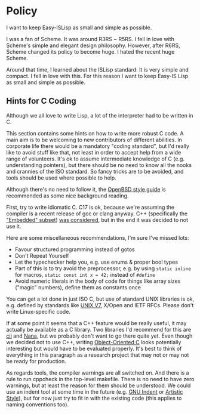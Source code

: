 # Policy 

I want to keep Easy-ISLisp as small and simple as possible.

I was a fan of Scheme. It was around R3RS ~ R5RS. I fell in love with Scheme's simple and elegant design philosophy. 
However, after R6RS, Scheme changed its policy to become huge.
I hated the recent huge Scheme.

Around that time, I learned about the ISLisp standard. It is very simple and compact. I fell in love with this.
For this reason I want to keep Easy-IS Lisp as small and simple as possible.

## Hints for C Coding

Although we all love to write Lisp, a lot of the interpreter had to be written in C.

This section contains some hints on how to write more robust C code.
A main aim is to be welcoming to new contributors of different abilities.
In corporate life there would be a mandatory "coding standard", but I'd really like to avoid stuff like that, not least in order to accept help from a wide range of volunteers.
It's ok to assume intermediate knowledge of C (e.g. understanding pointers), but there should be no need to know all the nooks and crannies of the ISO standard.
So fancy tricks are to be avoided, and tools should be used where possible to help.

Although there's no need to follow it, the
[OpenBSD style guide](https://man.openbsd.org/style)
is recommended as some nice background reading.

First, try to write idiomatic C.
C17 is ok, because we're assuming the compiler is a recent release of gcc or clang anyway.
C++ (specifically the
["Embedded" subset](https://en.wikipedia.org/wiki/Embedded_C%2B%2B))
[was considered](https://github.com/sasagawa888/eisl/issues/95),
but in the end it was decided to not use it.

Here are some miscellaneous recommendations, I'm sure I've missed lots:
* Favour structured programming instead of gotos
* Don't Repeat Yourself
* Let the typechecker help you, e.g. use enums & proper bool types
* Part of this is to try avoid the preprocessor, e.g. by using `static inline` for macros, `static const int x = 42;` instead of `#define`
* Avoid numeric literals in the body of code for things like array sizes ("magic" numbers), define them as constants once

You can get a lot done in just ISO C, but use of standard UNIX libraries is ok, e.g. defined by standards like
[UNIX V7](https://en.wikipedia.org/wiki/Single_UNIX_Specification),
X/Open and IETF RFCs.
Please don't write Linux-specific code.

If at some point it seems that a C++ feature would be really useful, it may actually be available as a C library.
Two libraries I'd recommend for this are
[cii](https://github.com/drh/cii)
and
[Nana](https://github.com/pjmaker/nana),
but we probably don't want to go there quite yet.
Even though we decided not to use C++, writing
[Object-Oriented C](https://www.cs.rit.edu/~ats/)
looks potentially interesting but would have to be evaluated properly.
It's best to think of everything in this paragraph as a research project that may not or may not be ready for production.

As regards tools, the compiler warnings are all switched on.
And there is a rule to run cppcheck in the top-level makefile.
There is no need to have zero warnings, but at least the reason for them should be understood.
We could use an indent tool at some time in the future (e.g.
[GNU Indent](https://www.gnu.org/software/indent/) or
[Artistic Style](http://astyle.sourceforge.net/)),
but for now just try to fit in with the existing code (this applies to naming conventions too).
